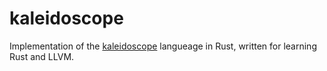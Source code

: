 # kaleidoscope

Implementation of the [kaleidoscope](https://llvm.org/docs/tutorial/index.html) langueage in Rust, written for learning Rust and LLVM.